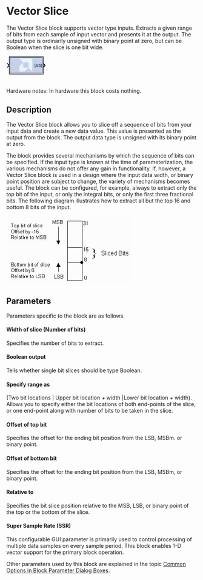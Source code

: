 # Vector Slice

The Vector Slice block supports vector type inputs.
Extracts a given range of bits from each sample of input vector and
presents it at the output. The output type is ordinarily unsigned with
binary point at zero, but can be Boolean when the slice is one bit wide.

![](./Images/block.png)


Hardware notes: In hardware this block costs nothing.

## Description

The Vector Slice block allows you to slice off a sequence of bits from
your input data and create a new data value. This value is presented as
the output from the block. The output data type is unsigned with its
binary point at zero.

The block provides several mechanisms by which the sequence of bits can
be specified. If the input type is known at the time of
parameterization, the various mechanisms do not offer any gain in
functionality. If, however, a Vector Slice block is used in a design
where the input data width, or binary point position are subject to
change, the variety of mechanisms becomes useful. The block can be
configured, for example, always to extract only the top bit of the
input, or only the integral bits, or only the first three fractional
bits. The following diagram illustrates how to extract all but the top
16 and bottom 8 bits of the input.

  
![](./Images/kfj1538085493452.png)  

## Parameters

Parameters specific to the block are as follows.

#### Width of slice (Number of bits)  
Specifies the number of bits to extract.

#### Boolean output  
Tells whether single bit slices should be type Boolean.

#### Specify range as  
(Two bit locations \| Upper bit location + width \|Lower bit location +
width). Allows you to specify either the bit locations of both
end-points of the slice, or one end-point along with number of bits to
be taken in the slice.

#### Offset of top bit  
Specifies the offset for the ending bit position from the LSB, MSBm. or
binary point.

#### Offset of bottom bit  
Specifies the offset for the ending bit position from the LSB, MSBm, or
binary point.

#### Relative to  
Specifies the bit slice position relative to the MSB, LSB, or binary
point of the top or the bottom of the slice.

#### Super Sample Rate (SSR)
This configurable GUI parameter is primarily
used to control processing of multiple data samples on every sample
period. This block enables 1-D vector support for the primary block
operation.


Other parameters used by this block are explained in the topic [Common
Options in Block Parameter Dialog
Boxes](../../GEN/common-options/README.md).
